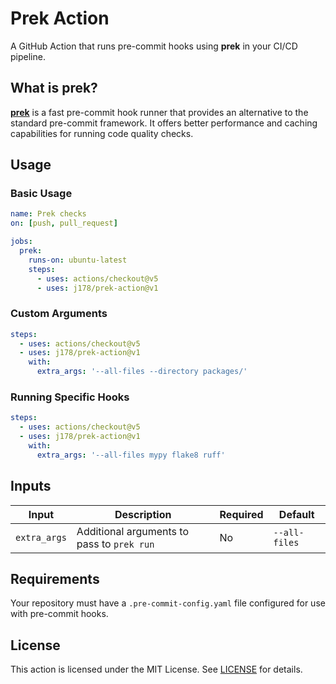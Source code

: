 # Prek Action

A GitHub Action that runs pre-commit hooks using **prek** in your CI/CD pipeline.

## What is prek?

[**prek**](https://github.com/j178/prek) is a fast pre-commit hook runner that provides an alternative to the standard pre-commit framework. It offers better performance and caching capabilities for running code quality checks.

## Usage

### Basic Usage

```yaml
name: Prek checks
on: [push, pull_request]

jobs:
  prek:
    runs-on: ubuntu-latest
    steps:
      - uses: actions/checkout@v5
      - uses: j178/prek-action@v1
```

### Custom Arguments

```yaml
steps:
  - uses: actions/checkout@v5
  - uses: j178/prek-action@v1
    with:
      extra_args: '--all-files --directory packages/'
```

### Running Specific Hooks

```yaml
steps:
  - uses: actions/checkout@v5
  - uses: j178/prek-action@v1
    with:
      extra_args: '--all-files mypy flake8 ruff'
```

## Inputs

| Input        | Description                                | Required | Default       |
| ------------ | ------------------------------------------ | -------- | ------------- |
| `extra_args` | Additional arguments to pass to `prek run` | No       | `--all-files` |

## Requirements

Your repository must have a `.pre-commit-config.yaml` file configured for use with pre-commit hooks.

## License

This action is licensed under the MIT License. See [LICENSE](LICENSE) for details.
